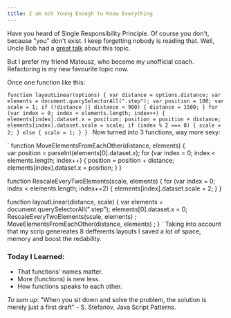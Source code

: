 ```yaml
--- 
title: I am not Young Enough to Know Everything
---
```


Have you heard of Single Responsibility Principle. Of course you don't, because "you" don't exist. I keep forgetting nobody is reading that. Well, Uncle Bob had a [great talk](http://vimeo.com/43592685) about this topic.

But I prefer my friend Mateusz, who become my unofficial coach. Refactoring is my new favourite topic now. 

Once one function like this:

`function layoutLinear(options) {
    var distance = options.distance;
    var elements = document.querySelectorAll(".step");
    var position = 100;
    var scale = 1;
    if (!distance || distance < 900) {
        distance = 1500;
    }
    for (var index = 0; index < elements.length; index++) {
        elements[index].dataset.x = position;
        position = position + distance;
        elements[index].dataset.scale = scale;
        if (index % 2 === 0) {
            scale = 2;
        } else {
            scale = 1;
        }
    }
`
Now turned into 3 functions, way more sexy:

`
function MoveElementsFromEachOther(distance, elements) {   
    var position = parseInt(elements[0].dataset.x);
    for (var index = 0; index < elements.length; index++) {
      position = position + distance;
      elements[index].dataset.x = position; 
    }
}

function RescaleEveryTwoElements(scale, elements) {
    for (var index = 0; index < elements.length; index+=2) {
      elements[index].dataset.scale = 2; 
    }
}

function layoutLinear(distance, scale) {
      var elements = document.querySelectorAll(".step");
      elements[0].dataset.x = 0;
      RescaleEveryTwoElements(scale, elements) ;
      MoveElementsFromEachOther(distance, elements) ;
}
`
Taking into account that my scrip genereates 8 defferents layouts I saved a lot of space, memory and boost the redability.

### Today I Learned:
* That functions' names matter.
* More (functions) is new less.
* How functions speaks to each other.

_To sum up_:
"When you sit down and solve the problem, the solution is merely just a first draft" - S. Stefanov, Java Script Patterns.